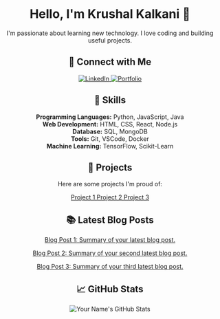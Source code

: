 <div align="center">
  <h1>Hello, I'm Krushal Kalkani 👋</h1>
  
  <p>I'm passionate about learning new technology. I love coding and building useful projects.</p>
</div>

<div align="center">
  <h2>🔗 Connect with Me</h2>

  <a href="https://www.linkedin.com/in/krushalkalkani/">
    <img src="https://img.shields.io/badge/LinkedIn-Connect-blue" alt="LinkedIn">
  </a>
  
  <a href="https://yourportfolio.com">
    <img src="https://img.shields.io/badge/Portfolio-Visit-green" alt="Portfolio">
  </a>
</div>

<div align="center">
  <h2>💼 Skills</h2>

  <p>
    <strong>Programming Languages:</strong> Python, JavaScript, Java<br>
    <strong>Web Development:</strong> HTML, CSS, React, Node.js<br>
    <strong>Database:</strong> SQL, MongoDB<br>
    <strong>Tools:</strong> Git, VSCode, Docker<br>
    <strong>Machine Learning:</strong> TensorFlow, Scikit-Learn
  </p>
</div>

<div align="center">
  <h2>🚀 Projects</h2>

  <p>Here are some projects I'm proud of:</p>

  <a href="https://github.com/yourusername/project1">
    Project 1
  </a>

  <a href="https://github.com/yourusername/project2">
    Project 2
  </a>

  <a href="https://github.com/yourusername/project3">
    Project 3
  </a>
</div>

<div align="center">
  <h2>📚 Latest Blog Posts</h2>

  <p>
    <a href="https://yourblog.com/post1">
      Blog Post 1: Summary of your latest blog post.
    </a>
  </p>

  <p>
    <a href="https://yourblog.com/post2">
      Blog Post 2: Summary of your second latest blog post.
    </a>
  </p>

  <p>
    <a href="https://yourblog.com/post3">
      Blog Post 3: Summary of your third latest blog post.
    </a>
  </p>
</div>

<div align="center">
  <h2>📈 GitHub Stats</h2>

  <img src="https://github-readme-stats.vercel.app/api?username=yourusername&show_icons=true&theme=radical" alt="Your Name's GitHub Stats">
</div>
